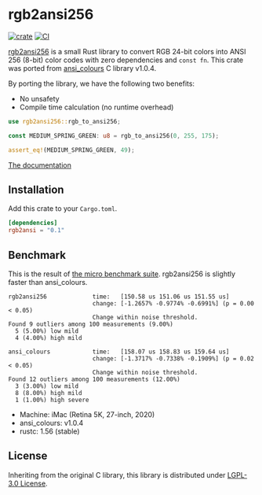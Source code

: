 rgb2ansi256
===========
[![crate][crates-io-badge]][crates-io]
[![CI][ci-badge]][ci]

[rgb2ansi256][] is a small Rust library to convert RGB 24-bit colors into ANSI 256 (8-bit) color codes with zero dependencies
and `const fn`. This crate was ported from [ansi_colours][] C library v1.0.4.

By porting the library, we have the following two benefits:

- No unsafety
- Compile time calculation (no runtime overhead)

```rust
use rgb2ansi256::rgb_to_ansi256;

const MEDIUM_SPRING_GREEN: u8 = rgb_to_ansi256(0, 255, 175);

assert_eq!(MEDIUM_SPRING_GREEN, 49);
```

[The documentation](https://docs.rs/rgb2ansi256)

## Installation

Add this crate to your `Cargo.toml`.

```toml
[dependencies]
rgb2ansi = "0.1"
```

## Benchmark

This is the result of [the micro benchmark suite](./benches/bench.rs). rgb2ansi256 is slightly faster than ansi_colours.

```
rgb2ansi256             time:   [150.58 us 151.06 us 151.55 us]
                        change: [-1.2657% -0.9774% -0.6991%] (p = 0.00 < 0.05)
                        Change within noise threshold.
Found 9 outliers among 100 measurements (9.00%)
  5 (5.00%) low mild
  4 (4.00%) high mild

ansi_colours            time:   [158.07 us 158.83 us 159.64 us]
                        change: [-1.3717% -0.7338% -0.1909%] (p = 0.02 < 0.05)
                        Change within noise threshold.
Found 12 outliers among 100 measurements (12.00%)
  3 (3.00%) low mild
  8 (8.00%) high mild
  1 (1.00%) high severe
```

- Machine: iMac (Retina 5K, 27-inch, 2020)
- ansi_colours: v1.0.4
- rustc: 1.56 (stable)

## License

Inheriting from the original C library, this library is distributed under [LGPL-3.0 License](./LICENSE).

[rgb2ansi256]: https://github.com/rhysd/rgb2ansi256
[ansi_colours]: https://github.com/mina86/ansi_colours
[crates-io]: https://crates.io/crates/rgb2ansi256
[crates-io-badge]: https://img.shields.io/crates/v/rgb2ansi256.svg
[ci-badge]: https://github.com/rhysd/rgb2ansi256/actions/workflows/ci.yml/badge.svg
[ci]: https://github.com/rhysd/rgb2ansi256/actions/workflows/ci.yml
